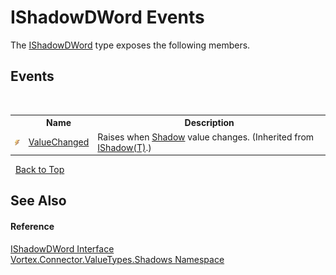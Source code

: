 # IShadowDWord Events
 

The <a href="T_Vortex_Connector_ValueTypes_Shadows_IShadowDWord.md">IShadowDWord</a> type exposes the following members.


## Events
&nbsp;<table><tr><th></th><th>Name</th><th>Description</th></tr><tr><td>![Public event](media/pubevent.gif "Public event")</td><td><a href="E_Vortex_Connector_ValueTypes_Shadows_IShadow_1_ValueChanged.md">ValueChanged</a></td><td>
Raises when <a href="P_Vortex_Connector_ValueTypes_Shadows_IShadow_1_Shadow.md">Shadow</a> value changes.
 (Inherited from <a href="T_Vortex_Connector_ValueTypes_Shadows_IShadow_1.md">IShadow(T)</a>.)</td></tr></table>&nbsp;
<a href="#ishadowdword-events">Back to Top</a>

## See Also


#### Reference
<a href="T_Vortex_Connector_ValueTypes_Shadows_IShadowDWord.md">IShadowDWord Interface</a><br /><a href="N_Vortex_Connector_ValueTypes_Shadows.md">Vortex.Connector.ValueTypes.Shadows Namespace</a><br />